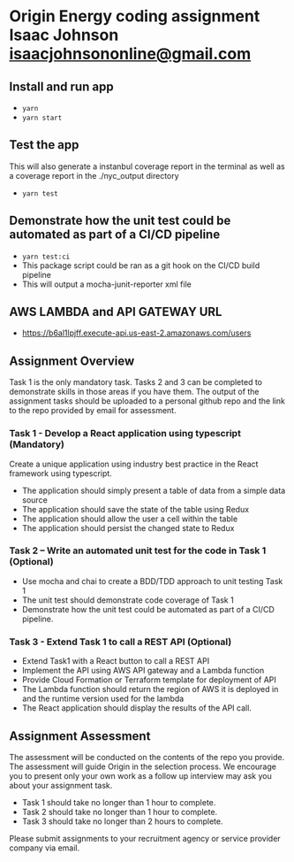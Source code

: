 # Origin Energy coding assignment Isaac Johnson <isaacjohnsononline@gmail.com>

## Install and run app

- `yarn`
- `yarn start`

## Test the app

This will also generate a instanbul coverage report in the terminal as well as a coverage report in the ./nyc_output directory

- `yarn test`

## Demonstrate how the unit test could be automated as part of a CI/CD pipeline

- `yarn test:ci`
- This package script could be ran as a git hook on the CI/CD build pipeline
- This will output a mocha-junit-reporter xml file

## AWS LAMBDA and API GATEWAY URL

- https://b6al1lpjff.execute-api.us-east-2.amazonaws.com/users

## Assignment Overview

Task 1 is the only mandatory task. Tasks 2 and 3 can be completed to demonstrate skills in those areas
if you have them. The output of the assignment tasks should be uploaded to a personal github repo and
the link to the repo provided by email for assessment.

### Task 1 - Develop a React application using typescript (Mandatory)
Create a unique application using industry best practice in the React framework using typescript.
- The application should simply present a table of data from a simple data source
- The application should save the state of the table using Redux
- The application should allow the user a cell within the table
- The application should persist the changed state to Redux

### Task 2 – Write an automated unit test for the code in Task 1 (Optional)
- Use mocha and chai to create a BDD/TDD approach to unit testing Task 1
- The unit test should demonstrate code coverage of Task 1
- Demonstrate how the unit test could be automated as part of a CI/CD pipeline.

### Task 3 - Extend Task 1 to call a REST API (Optional)
- Extend Task1 with a React button to call a REST API
- Implement the API using AWS API gateway and a Lambda function
- Provide Cloud Formation or Terraform template for deployment of API
- The Lambda function should return the region of AWS it is deployed in and the runtime version
used for the lambda
- The React application should display the results of the API call.

## Assignment Assessment
The assessment will be conducted on the contents of the repo you provide. The assessment will guide
Origin in the selection process. We encourage you to present only your own work as a follow up
interview may ask you about your assignment task.

- Task 1 should take no longer than 1 hour to complete.
- Task 2 should take no longer than 1 hour to complete.
- Task 3 should take no longer than 2 hours to complete.

Please submit assignments to your recruitment agency or service provider company via email.
